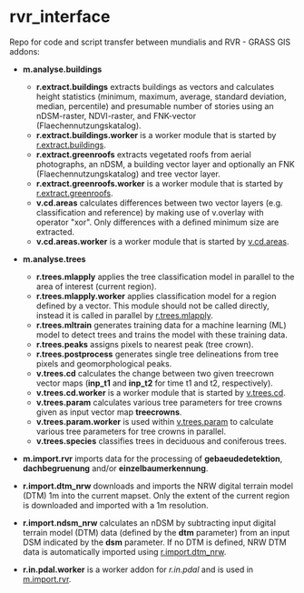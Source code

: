 # rvr_interface
Repo for code and script transfer between mundialis and RVR - GRASS GIS addons:

- **m.analyse.buildings**
  - **r.extract.buildings** extracts buildings as vectors and calculates height statistics (minimum, maximum, average, standard deviation, median, percentile) and presumable number of stories using an nDSM-raster, NDVI-raster, and FNK-vector (Flaechennutzungskatalog).
  - **r.extract.buildings.worker** is a worker module that is started by
<a href="grass-gis-addons/m.analyse.buildings/r.extract.buildings/r.extract.buildings.html">r.extract.buildings</a>.
  - **r.extract.greenroofs** extracts vegetated roofs from aerial photographs, an nDSM, a building vector layer and optionally an FNK (Flaechennutzungskatalog) and tree vector layer.
  - **r.extract.greenroofs.worker** is a worker module that is started by
<a href="grass-gis-addons/m.analyse.buildings/r.extract.greenroofs/r.extract.greenroofs.html">r.extract.greenroofs</a>.
  - **v.cd.areas** calculates differences between two vector layers (e.g. classification and reference) by making use of v.overlay with operator "xor". Only differences with a defined minimum size are extracted.
  - **v.cd.areas.worker** is a worker module that is started by
<a href="grass-gis-addons/m.analyse.buildings/v.cd.areas/v.cd.areas.html">v.cd.areas</a>.


- **m.analyse.trees**
  - **r.trees.mlapply** applies the tree classification model
in parallel to the area of interest (current region).
  - **r.trees.mlapply.worker** applies classification model for a region
defined by a vector. This module should not be called directly, instead
it is called in parallel by <a href="grass-gis-addons/m.analyse.trees/r.trees.mlapply/r.trees.mlapply.html">r.trees.mlapply</a>.
  - **r.trees.mltrain** generates training data for a machine learning (ML) model to detect trees and trains the model with these training data.
  - **r.trees.peaks** assigns pixels to nearest peak (tree crown).
  - **r.trees.postprocess** generates single tree delineations from tree pixels and geomorphological peaks.
  - **v.trees.cd** calculates the change between two given treecrown vector maps (<b>inp_t1</b> and <b>inp_t2</b> for time t1 and t2, respectively).
  - **v.trees.cd.worker** is a worker module that is started by <a href="grass-gis-addons/m.analyse.trees/v.trees.cd/v.trees.cd.html">v.trees.cd</a>.
  - **v.trees.param** calculates various tree parameters for tree crowns given as input vector map <b>treecrowns</b>.
  - **v.trees.param.worker** is used within <a href="grass-gis-addons/m.analyse.trees/v.trees.param/v.trees.param.html">v.trees.param</a> to calculate various tree parameters for tree crowns in parallel.
  - **v.trees.species** classifies trees in deciduous and coniferous trees.


- **m.import.rvr** imports data for the processing of <b>gebaeudedetektion</b>,
<b>dachbegruenung</b> and/or <b>einzelbaumerkennung</b>.


- **r.import.dtm_nrw** downloads and imports the NRW digital terrain model (DTM) 1m into the current mapset. Only the extent of the current region is downloaded and imported with a 1m resolution.

- **r.import.ndsm_nrw** calculates an nDSM by subtracting input digital terrain model (DTM) data (defined by the <b>dtm</b> parameter) from an input DSM indicated by the <b>dsm</b> parameter. If no DTM is defined, NRW DTM data is automatically imported using <a href="grass-gis-addons/r.import.dtm_nrw/r.import.dtm_nrw.html">r.import.dtm_nrw</a>.

- **r.in.pdal.worker** is a worker addon for <em>r.in.pdal</em> and is used in <a href="grass-gis-addons/m.import.rvr/m.import.rvr.html">m.import.rvr</a>.
